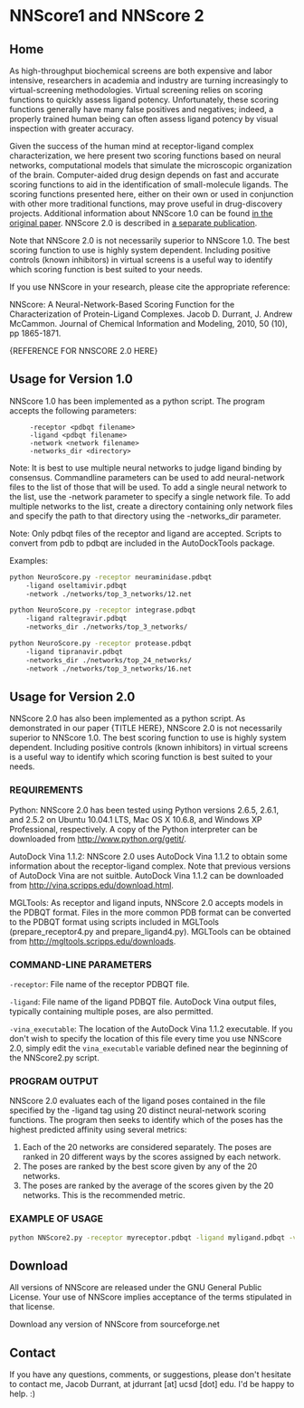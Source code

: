 # NNScore1 and NNScore 2 #

## Home ##

As high-throughput biochemical screens are both expensive and labor intensive,
researchers in academia and industry are turning increasingly to
virtual-screening methodologies. Virtual screening relies on scoring functions
to quickly assess ligand potency. Unfortunately, these scoring functions
generally have many false positives and negatives; indeed, a properly trained
human being can often assess ligand potency by visual inspection with greater
accuracy.

Given the success of the human mind at receptor-ligand complex
characterization, we here present two scoring functions based on neural
networks, computational models that simulate the microscopic organization of
the brain. Computer-aided drug design depends on fast and accurate scoring
functions to aid in the identification of small-molecule ligands. The scoring
functions presented here, either on their own or used in conjunction with
other more traditional functions, may prove useful in drug-discovery projects.
Additional information about NNScore 1.0 can be found [in the original
paper](https://web.archive.org/web/20180730200710/http://pubs.acs.org/doi/full/10.1021/ci100244v).
NNScore 2.0 is described in [a separate
publication](https://pubs.acs.org/doi/abs/10.1021/ci2003889).

Note that NNScore 2.0 is not necessarily superior to NNScore 1.0. The best
scoring function to use is highly system dependent. Including positive
controls (known inhibitors) in virtual screens is a useful way to identify
which scoring function is best suited to your needs.

If you use NNScore in your research, please cite the appropriate reference:

NNScore: A Neural-Network-Based Scoring Function for the Characterization of
Protein-Ligand Complexes. Jacob D. Durrant, J. Andrew McCammon. Journal of
Chemical Information and Modeling, 2010, 50 (10), pp 1865-1871.

{REFERENCE FOR NNSCORE 2.0 HERE}

## Usage for Version 1.0 ##

NNScore 1.0 has been implemented as a python script. The program accepts the
following parameters:

```text
     -receptor <pdbqt filename>
     -ligand <pdbqt filename>
     -network <network filename>
     -networks_dir <directory>
```

Note: It is best to use multiple neural networks to judge ligand binding by
consensus. Commandline parameters can be used to add neural-network files to
the list of those that will be used. To add a single neural network to the
list, use the -network parameter to specify a single network file. To add
multiple networks to the list, create a directory containing only network
files and specify the path to that directory using the -networks_dir
parameter.

Note: Only pdbqt files of the receptor and ligand are accepted. Scripts to
convert from pdb to pdbqt are included in the AutoDockTools package.

Examples:

```bash
python NeuroScore.py -receptor neuraminidase.pdbqt
    -ligand oseltamivir.pdbqt
    -network ./networks/top_3_networks/12.net
```

```bash
python NeuroScore.py -receptor integrase.pdbqt
    -ligand raltegravir.pdbqt
    -networks_dir ./networks/top_3_networks/
```

```bash
python NeuroScore.py -receptor protease.pdbqt
    -ligand tipranavir.pdbqt
    -networks_dir ./networks/top_24_networks/
    -network ./networks/top_3_networks/16.net
```

## Usage for Version 2.0 ##

NNScore 2.0 has also been implemented as a python script. As demonstrated in
our paper {TITLE HERE}, NNScore 2.0 is not necessarily superior to NNScore
1.0. The best scoring function to use is highly system dependent. Including
positive controls (known inhibitors) in virtual screens is a useful way to
identify which scoring function is best suited to your needs.

### REQUIREMENTS ###

Python: NNScore 2.0 has been tested using Python versions 2.6.5, 2.6.1, and
2.5.2 on Ubuntu 10.04.1 LTS, Mac OS X 10.6.8, and Windows XP Professional,
respectively. A copy of the Python interpreter can be downloaded from
http://www.python.org/getit/.

AutoDock Vina 1.1.2: NNScore 2.0 uses AutoDock Vina 1.1.2 to obtain some
information about the receptor-ligand complex. Note that previous versions of
AutoDock Vina are not suitble. AutoDock Vina 1.1.2 can be downloaded from
http://vina.scripps.edu/download.html.

MGLTools: As receptor and ligand inputs, NNScore 2.0 accepts models in the
PDBQT format. Files in the more common PDB format can be converted to the
PDBQT format using scripts included in MGLTools (prepare_receptor4.py and
prepare_ligand4.py). MGLTools can be obtained from
http://mgltools.scripps.edu/downloads.

### COMMAND-LINE PARAMETERS ###

`-receptor`: File name of the receptor PDBQT file.

`-ligand`: File name of the ligand PDBQT file. AutoDock Vina output files,
typically containing multiple poses, are also permitted.

`-vina_executable`: The location of the AutoDock Vina 1.1.2 executable. If you
don't wish to specify the location of this file every time you use NNScore
2.0, simply edit the `vina_executable` variable defined near the beginning of
the NNScore2.py script.

### PROGRAM OUTPUT ###

NNScore 2.0 evaluates each of the ligand poses contained in the file specified
by the -ligand tag using 20 distinct neural-network scoring functions. The
program then seeks to identify which of the poses has the highest predicted
affinity using several metrics:

1) Each of the 20 networks are considered separately. The poses are ranked in
   20 different ways by the scores assigned by each network.
2) The poses are ranked by the best score given by any of the 20 networks.
3) The poses are ranked by the average of the scores given by the 20 networks.
   This is the recommended metric.

### EXAMPLE OF USAGE ###

```bash
python NNScore2.py -receptor myreceptor.pdbqt -ligand myligand.pdbqt -vina_executable /PATH/TO/VINA/1.1.2/vina
```

## Download ##

All versions of NNScore are released under the GNU General Public License.
Your use of NNScore implies acceptance of the terms stipulated in that
license.

Download any version of NNScore from sourceforge.net

## Contact ##

If you have any questions, comments, or suggestions, please don't hesitate to
contact me, Jacob Durrant, at jdurrant [at] ucsd [dot] edu. I'd be happy to
help. :)
